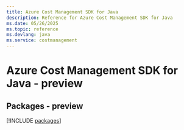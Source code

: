 ```yaml
---
title: Azure Cost Management SDK for Java
description: Reference for Azure Cost Management SDK for Java
ms.date: 05/26/2025
ms.topic: reference
ms.devlang: java
ms.service: costmanagement
---
```

# Azure Cost Management SDK for Java - preview
## Packages - preview
[!INCLUDE [packages](cost-management-index.md)]